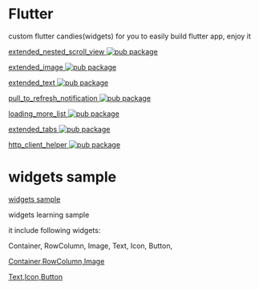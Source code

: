# Flutter 
custom flutter candies(widgets) for you to easily build flutter app, enjoy it  

[extended_nested_scroll_view ![pub package](https://img.shields.io/pub/v/extended_nested_scroll_view.svg)](https://pub.dartlang.org/packages/extended_nested_scroll_view)

[extended_image ![pub package](https://img.shields.io/pub/v/extended_image.svg)](https://pub.dartlang.org/packages/extended_image)

[extended_text ![pub package](https://img.shields.io/pub/v/extended_text.svg)](https://pub.dartlang.org/packages/extended_text)

[pull_to_refresh_notification ![pub package](https://img.shields.io/pub/v/pull_to_refresh_notification.svg)](https://pub.dartlang.org/packages/pull_to_refresh_notification)

[loading_more_list ![pub package](https://img.shields.io/pub/v/loading_more_list.svg)](https://pub.dartlang.org/packages/loading_more_list)

[extended_tabs ![pub package](https://img.shields.io/pub/v/extended_tabs.svg)](https://pub.dartlang.org/packages/extended_tabs)
 
[http_client_helper ![pub package](https://img.shields.io/pub/v/http_client_helper.svg)](https://pub.dartlang.org/packages/http_client_helper)

# widgets sample

[widgets sample](https://github.com/zmtzawqlp/Flutter/tree/master/widgets_sample)

widgets learning sample

it include following widgets:

  Container,
  RowColumn,
  Image,
  Text,
  Icon,
  Button,

[Container,RowColumn,Image](https://juejin.im/post/5bdfd278e51d45783a42bd3c)

[Text,Icon,Button](https://juejin.im/post/5bdfd9ee518825170b10151b)





